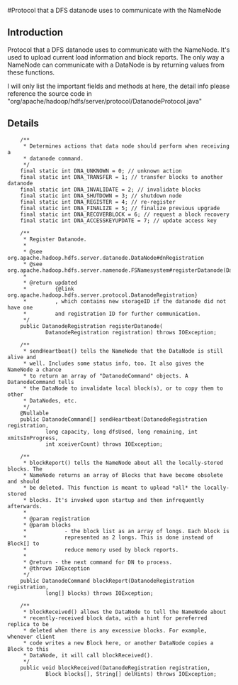 #Protocol that a DFS datanode uses to communicate with the NameNode

## Introduction ##

Protocol that a DFS datanode uses to communicate with the NameNode.
It's used to upload current load information and block reports.
The only way a NameNode can communicate with a DataNode is by
returning values from these functions.

I will only list the important fields and methods at here, the detail
info please reference the source code in "org/apache/hadoop/hdfs/server/protocol/DatanodeProtocol.java"

## Details ##

```
	/**
	 * Determines actions that data node should perform when receiving a
	 * datanode command.
	 */
	final static int DNA_UNKNOWN = 0; // unknown action
	final static int DNA_TRANSFER = 1; // transfer blocks to another datanode
	final static int DNA_INVALIDATE = 2; // invalidate blocks
	final static int DNA_SHUTDOWN = 3; // shutdown node
	final static int DNA_REGISTER = 4; // re-register
	final static int DNA_FINALIZE = 5; // finalize previous upgrade
	final static int DNA_RECOVERBLOCK = 6; // request a block recovery
	final static int DNA_ACCESSKEYUPDATE = 7; // update access key
```


```
	/**
	 * Register Datanode.
	 * 
	 * @see org.apache.hadoop.hdfs.server.datanode.DataNode#dnRegistration
	 * @see org.apache.hadoop.hdfs.server.namenode.FSNamesystem#registerDatanode(DatanodeRegistration)
	 * 
	 * @return updated
	 *         {@link org.apache.hadoop.hdfs.server.protocol.DatanodeRegistration}
	 *         , which contains new storageID if the datanode did not have one
	 *         and registration ID for further communication.
	 */
	public DatanodeRegistration registerDatanode(
			DatanodeRegistration registration) throws IOException;

	/**
	 * sendHeartbeat() tells the NameNode that the DataNode is still alive and
	 * well. Includes some status info, too. It also gives the NameNode a chance
	 * to return an array of "DatanodeCommand" objects. A DatanodeCommand tells
	 * the DataNode to invalidate local block(s), or to copy them to other
	 * DataNodes, etc.
	 */
	@Nullable
	public DatanodeCommand[] sendHeartbeat(DatanodeRegistration registration,
			long capacity, long dfsUsed, long remaining, int xmitsInProgress,
			int xceiverCount) throws IOException;

	/**
	 * blockReport() tells the NameNode about all the locally-stored blocks. The
	 * NameNode returns an array of Blocks that have become obsolete and should
	 * be deleted. This function is meant to upload *all* the locally-stored
	 * blocks. It's invoked upon startup and then infrequently afterwards.
	 * 
	 * @param registration
	 * @param blocks
	 *            - the block list as an array of longs. Each block is
	 *            represented as 2 longs. This is done instead of Block[] to
	 *            reduce memory used by block reports.
	 * 
	 * @return - the next command for DN to process.
	 * @throws IOException
	 */
	public DatanodeCommand blockReport(DatanodeRegistration registration,
			long[] blocks) throws IOException;

	/**
	 * blockReceived() allows the DataNode to tell the NameNode about
	 * recently-received block data, with a hint for pereferred replica to be
	 * deleted when there is any excessive blocks. For example, whenever client
	 * code writes a new Block here, or another DataNode copies a Block to this
	 * DataNode, it will call blockReceived().
	 */
	public void blockReceived(DatanodeRegistration registration,
			Block blocks[], String[] delHints) throws IOException;
```
